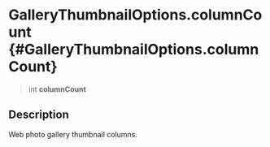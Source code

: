 GalleryThumbnailOptions.columnCount {#GalleryThumbnailOptions.columnCount}
===================================

> int **columnCount**

Description
-----------

Web photo gallery thumbnail columns.
